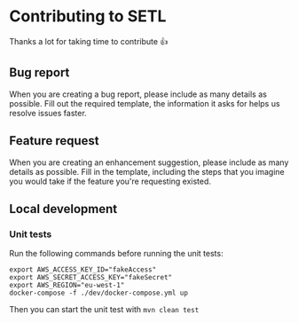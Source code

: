 # Contributing to SETL

Thanks a lot for taking time to contribute :+1:

## Bug report
When you are creating a bug report, please include as many details as possible. 
Fill out the required template, the information it asks for helps us resolve issues faster.

## Feature request
When you are creating an enhancement suggestion, please include as many details as possible. 
Fill in the template, including the steps that you imagine you would take if the feature you're requesting existed.

## Local development

### Unit tests
Run the following commands before running the unit tests:
```shell
export AWS_ACCESS_KEY_ID="fakeAccess"
export AWS_SECRET_ACCESS_KEY="fakeSecret"
export AWS_REGION="eu-west-1"
docker-compose -f ./dev/docker-compose.yml up
```

Then you can start the unit test with `mvn clean test`
